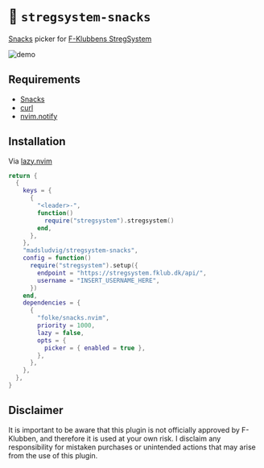 # 🍿 `stregsystem-snacks`
[Snacks](https://github.com/folke/snacks.nvim) picker for [F-Klubbens StregSystem](https://github.com/f-klubben/stregsystemet)

![demo](assets/demo.gif)
## Requirements
- [Snacks](https://github.com/folke/snacks.nvim)
- [curl](https://curl.se/)
- [nvim.notify](https://github.com/rcarriga/nvim-notify)

## Installation
Via [lazy.nvim](https://github.com/folke/lazy.nvim)

```lua
return {
  {
    keys = {
      {
        "<leader>-",
        function()
          require("stregsystem").stregsystem()
        end,
      },
    },
    "madsludvig/stregsystem-snacks",
    config = function()
      require("stregsystem").setup({
        endpoint = "https://stregsystem.fklub.dk/api/",
        username = "INSERT_USERNAME_HERE",
      })
    end,
    dependencies = {
      {
        "folke/snacks.nvim",
        priority = 1000,
        lazy = false,
        opts = {
          picker = { enabled = true },
        },
      },
    },
  },
}
```

## Disclaimer
It is important to be aware that this plugin is not officially approved by F-Klubben, and therefore it is used at your own risk. 
I disclaim any responsibility for mistaken purchases or unintended actions that may arise from the use of this plugin.

